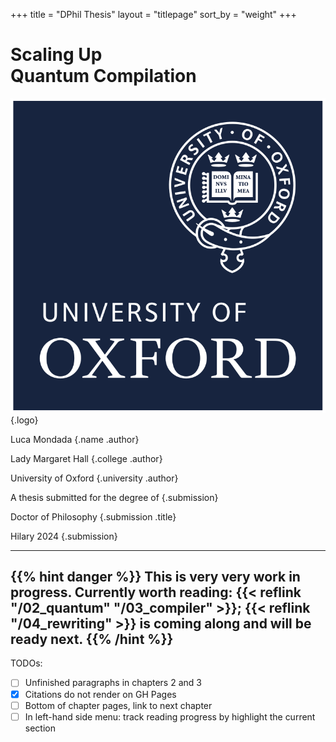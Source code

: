 +++
title = "DPhil Thesis"
layout = "titlepage"
sort_by = "weight"
+++

# Scaling Up<br />Quantum Compilation

![Oxford logo](titlepage/oxford-logo.svg)
{.logo}

Luca Mondada
{.name .author}

Lady Margaret Hall
{.college .author}

University of Oxford
{.university .author}

A thesis submitted for the degree of
{.submission}

Doctor of Philosophy
{.submission .title}

Hilary 2024
{.submission}

---
{{% hint danger %}}
This is very very work in progress. Currently worth reading:
{{< reflink "/02_quantum" "/03_compiler" >}}; {{< reflink "/04_rewriting" >}}
is coming along and will be ready next.
{{% /hint %}}
---

TODOs:
- [ ] Unfinished paragraphs in chapters 2 and 3
- [x] Citations do not render on GH Pages
- [ ] Bottom of chapter pages, link to next chapter
- [ ] In left-hand side menu: track reading progress by highlight the current section